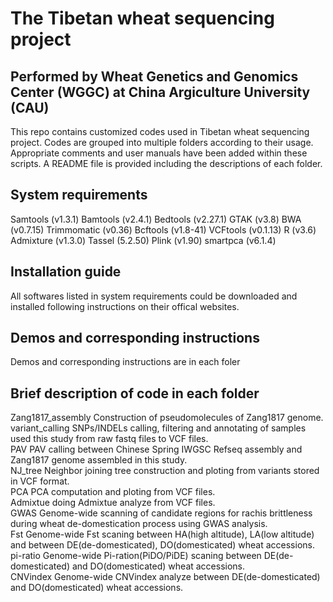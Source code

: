 # The Tibetan wheat sequencing project 
## Performed by Wheat Genetics and Genomics Center (WGGC) at China Argiculture University (CAU)

This repo contains customized codes used in Tibetan wheat sequencing project. Codes are grouped into multiple folders according to their usage. Appropriate comments and user manuals have been added within these scripts. A README file is provided including the descriptions of each folder.

## System requirements
Samtools (v1.3.1)
Bamtools (v2.4.1)
Bedtools (v2.27.1)
GTAK (v3.8)
BWA (v0.7.15)
Trimmomatic (v0.36)
Bcftools (v1.8-41)
VCFtools (v0.1.13)
R (v3.6)
Admixture (v1.3.0)
Tassel (5.2.50)
Plink (v1.90)
smartpca (v6.1.4)

## Installation guide
All softwares listed in system requirements could be downloaded and installed following instructions on their offical websites.

## Demos and corresponding instructions
Demos and corresponding instructions are in each foler

## Brief description of code in each folder
Zang1817_assembly	Construction of pseudomolecules of Zang1817 genome.  
variant_calling		SNPs/INDELs calling, filtering and annotating of samples used this study from raw fastq files to VCF files.  
PAV			PAV calling between Chinese Spring IWGSC Refseq assembly and Zang1817 genome assembled in this study.  
NJ_tree			Neighbor joining tree construction and ploting from variants stored in VCF format.  
PCA			PCA computation and ploting from VCF files.  
Admixtue		doing Admixtue analyze from VCF files.  
GWAS			Genome-wide scanning of candidate regions for rachis brittleness during wheat de-domestication process using GWAS analysis.  
Fst			Genome-wide Fst scaning between HA(high altitude), LA(low altitude) and between DE(de-domesticated), DO(domesticated) wheat accessions.  
pi-ratio		Genome-wide Pi-ration(PiDO/PiDE) scaning between DE(de-domesticated) and DO(domesticated) wheat accessions.  
CNVindex		Genome-wide CNVindex analyze between DE(de-domesticated) and DO(domesticated) wheat accessions.  
